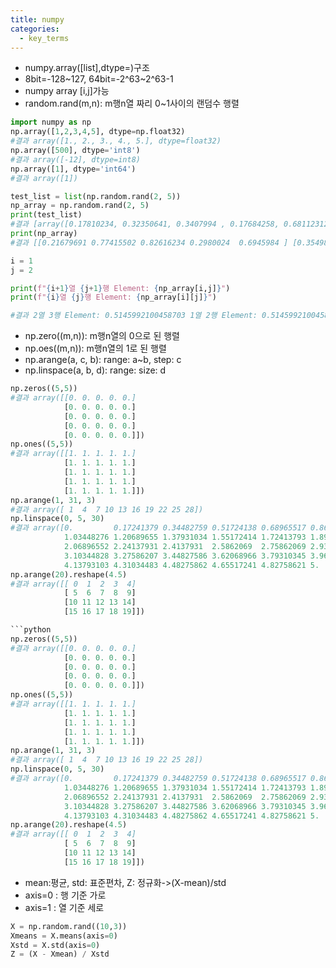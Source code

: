 ```yaml
---
title: numpy
categories:
  - key_terms
---
```


- numpy.array([list],dtype=)구조
- 8bit=-128~127, 64bit=-2^63~2^63-1
- numpy array [i,j]가능
- random.rand(m,n): m행n열 짜리 0~1사이의 랜덤수 행렬 

```python
import numpy as np
np.array([1,2,3,4,5], dtype=np.float32)
#결과 array([1., 2., 3., 4., 5.], dtype=float32)
np.array([500], dtype='int8')
#결과 array([-12], dtype=int8)
np.array([1], dtype='int64')
#결과 array([1])

test_list = list(np.random.rand(2, 5))
np_array = np.random.rand(2, 5)
print(test_list)
#결과 [array([0.17810234, 0.32350641, 0.3407994 , 0.17684258, 0.68112312]), array([0.87312479, 0.57760606, 0.59733256, 0.47952995, 0.62423321])]
print(np_array)
#결과 [[0.21679691 0.77415502 0.82616234 0.2980024  0.6945984 ] [0.35498773 0.89572775 0.51459921 0.59929853 0.1681098 ]]

i = 1
j = 2

print(f"{i+1}열 {j+1}행 Element: {np_array[i,j]}")
print(f"{i}열 {j}행 Element: {np_array[i][j]}")

#결과 2열 3행 Element: 0.5145992100458703 1열 2행 Element: 0.5145992100458703
```
- np.zero((m,n)): m행n열의 0으로 된 행렬
- np.oes((m,n)): m행n열의 1로 된 행렬
- np.arange(a, c, b): range: a~b, step: c
- np.linspace(a, b, d): range: size: d

 ```python
np.zeros((5,5))
#결과 array([[0. 0. 0. 0. 0.]
			 [0. 0. 0. 0. 0.]
			 [0. 0. 0. 0. 0.]
			 [0. 0. 0. 0. 0.]
			 [0. 0. 0. 0. 0.]])
np.ones((5,5))
#결과 array([[1. 1. 1. 1. 1.]
			 [1. 1. 1. 1. 1.]
			 [1. 1. 1. 1. 1.]
			 [1. 1. 1. 1. 1.]
			 [1. 1. 1. 1. 1.]])
np.arange(1, 31, 3)
#결과 array([ 1  4  7 10 13 16 19 22 25 28])
np.linspace(0, 5, 30)
#결과 array([0.         0.17241379 0.34482759 0.51724138 0.68965517 0.86206897
			 1.03448276 1.20689655 1.37931034 1.55172414 1.72413793 1.89655172
			 2.06896552 2.24137931 2.4137931  2.5862069  2.75862069 2.93103448
			 3.10344828 3.27586207 3.44827586 3.62068966 3.79310345 3.96551724
			 4.13793103 4.31034483 4.48275862 4.65517241 4.82758621 5.        ])
np.arange(20).reshape(4.5)
#결과 array([[ 0  1  2  3  4]
			 [ 5  6  7  8  9]
			 [10 11 12 13 14]
			 [15 16 17 18 19]])

 ```python
np.zeros((5,5))
#결과 array([[0. 0. 0. 0. 0.]
			 [0. 0. 0. 0. 0.]
			 [0. 0. 0. 0. 0.]
			 [0. 0. 0. 0. 0.]
			 [0. 0. 0. 0. 0.]])
np.ones((5,5))
#결과 array([[1. 1. 1. 1. 1.]
			 [1. 1. 1. 1. 1.]
			 [1. 1. 1. 1. 1.]
			 [1. 1. 1. 1. 1.]
			 [1. 1. 1. 1. 1.]])
np.arange(1, 31, 3)
#결과 array([ 1  4  7 10 13 16 19 22 25 28])
np.linspace(0, 5, 30)
#결과 array([0.         0.17241379 0.34482759 0.51724138 0.68965517 0.86206897
			 1.03448276 1.20689655 1.37931034 1.55172414 1.72413793 1.89655172
			 2.06896552 2.24137931 2.4137931  2.5862069  2.75862069 2.93103448
			 3.10344828 3.27586207 3.44827586 3.62068966 3.79310345 3.96551724
			 4.13793103 4.31034483 4.48275862 4.65517241 4.82758621 5.        ])
np.arange(20).reshape(4.5)
#결과 array([[ 0  1  2  3  4]
			 [ 5  6  7  8  9]
			 [10 11 12 13 14]
			 [15 16 17 18 19]])
```
- mean:평균, std: 표준편차, Z: 정규화->(X-mean)/std
- axis=0 : 행 기준 가로
- axis=1 : 열 기준 세로
```python
X = np.random.rand((10,3))
Xmeans = X.means(axis=0)
Xstd = X.std(axis=0)
Z = (X - Xmean) / Xstd
```
